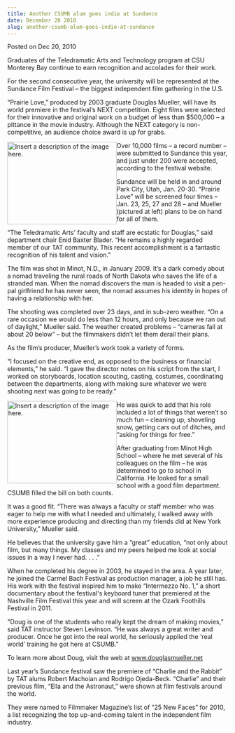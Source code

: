 ```yaml
---
title: Another CSUMB alum goes indie at Sundance
date: December 20 2010
slug: another-csumb-alum-goes-indie-at-sundance
---
```


 



<span class="date">Posted on Dec 20, 2010    </span>
<p>Graduates of the Teledramatic Arts and Technology program at CSU
Monterey Bay continue to earn recognition and accolades for their
work.</p>
<p>For the second consecutive year, the university will be
represented at the Sundance Film Festival &#x2013; the biggest independent
film gathering in the U.S.</p>
<p>&#x201C;Prairie Love,&#x201D; produced by 2003 graduate Douglas Mueller, will
have its world premiere in the festival&#x2019;s NEXT competition. Eight
films were selected for their innovative and original work on a
budget of less than $500,000 &#x2013; a pittance in the movie industry.
Although the NEXT category is non-competitive, an audience choice
award is up for grabs.</p>
<p><img alt="Insert a description of the image here." src="https://news.csumb.edu/sites/default/files/65/attachments/news/images/lignite_030.jpg" style="float:left; width:250px; height:188px">Over 10,000 films &#x2013;
a record number &#x2013; were submitted to Sundance this year, and just
under 200 were accepted, according to the festival website.</img></p>
<p>Sundance will be held in and around Park City, Utah, Jan. 20-30.
&#x201C;Prairie Love&#x201D; will be screened four times &#x2013; Jan. 23, 25, 27 and 28
&#x2013; and Mueller (pictured at left) plans to be on hand for all of
them.</p>
<p>&#x201C;The Teledramatic Arts&apos; faculty and staff are ecstatic for
Douglas,&#x201D; said department chair Enid Baxter Blader. &#x201C;He remains a
highly regarded member of our TAT community. This recent
accomplishment is a fantastic recognition of his talent and
vision.&quot;</p>
<p>The film was shot in Minot, N.D., in January 2009. It&#x2019;s a dark
comedy about a nomad traveling the rural roads of North Dakota who
saves the life of a stranded man. When the nomad discovers the man
is headed to visit a pen-pal girlfriend he has never seen, the
nomad assumes his identity in hopes of having a relationship with
her.</p>
<p>The shooting was completed over 23 days, and in sub-zero
weather. &#x201C;On a rare occasion we would do less than 12 hours, and
only because we ran out of daylight,&#x201D; Mueller said. The weather
created problems &#x2013; &#x201C;cameras fail at about 20 below&#x201D; &#x2013; but the
filmmakers didn&#x2019;t let them derail their plans.</p>
<p>As the film&#x2019;s producer, Mueller&#x2019;s work took a variety of
forms.</p>
<p>&#x201C;I focused on the creative end, as opposed to the business or
financial elements,&#x201D; he said. &#x201C;I gave the director notes on his
script from the start, I worked on storyboards, location scouting,
casting, costumes, coordinating between the departments, along with
making sure whatever we were shooting next was going to be
ready.&#x201D;</p>
<p><img alt="Insert a description of the image here." src="https://news.csumb.edu/sites/default/files/65/attachments/news/images/gena_first_day_051.jpg" style="float:left; width:250px; height:188px">He was quick to add
that his role included a lot of things that weren&#x2019;t so much fun &#x2013;
cleaning up, shoveling snow, getting cars out of ditches, and
&#x201C;asking for things for free.&#x201D;</img></p>
<p>After graduating from Minot High School &#x2013; where he met several
of his colleagues on the film &#x2013; he was determined to go to school
in California. He looked for a small school with a good film
department. CSUMB filled the bill on both counts.</p>
<p>It was a good fit. &#x201C;There was always a faculty or staff member
who was eager to help me with what I needed and ultimately, I
walked away with more experience producing and directing than my
friends did at New York University,&#x201D; Mueller said.</p>
<p>He believes that the university gave him a &#x201C;great&#x201D; education,
&#x201C;not only about film, but many things. My classes and my peers
helped me look at social issues in a way I never had. . . .&#x201D;</p>
<p>When he completed his degree in 2003, he stayed in the area. A
year later, he joined the Carmel Bach Festival as production
manager, a job he still has. His work with the festival inspired
him to make &#x201C;Intermezzo No. 1,&#x201D; a short documentary about the
festival&apos;s keyboard tuner that premiered at the Nashville Film
Festival this year and will screen at the Ozark Foothills Festival
in 2011.</p>
<p>&quot;Doug is one of the students who really kept the dream of making
movies,&#x201D; said TAT instructor Steven Levinson. &#x201C;He was always a
great writer and producer. Once he got into the real world, he
seriously applied the &#x2018;real world&#x2019; training he got here at
CSUMB.&quot;</p>
<p>To learn more about Doug, visit the web at <a href="https://www.douglasmueller.net" title="www.douglasmueller.net">www.douglasmueller.net</a></p>
<p>Last year&#x2019;s Sundance festival saw the premiere of &#x201C;Charlie and
the Rabbit&#x201D; by TAT alums Robert Machoian and Rodrigo Ojeda-Beck.
&#x201C;Charlie&#x201D; and their previous film, &#x201C;Ella and the Astronaut,&#x201D; were
shown at film festivals around the world.</p>
<p>They were named to Filmmaker Magazine&#x2019;s list of &#x201C;25 New Faces&#x201D;
for 2010, a list recognizing the top up-and-coming talent in the
independent film industry.</p>
<p><br>
&#xA0;</br></p>





```
